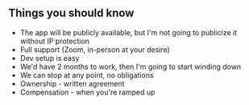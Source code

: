 ## Things you should know
- The app will be publicly available, but I'm not going to publicize it without IP protection
- Full support (Zoom, in-person at your desire)
- Dev setup is easy
- We'd have 2 months to work, then I'm going to start winding down
- We can stop at any point, no obligations
- Ownership - written agreement
- Compensation - when you're ramped up